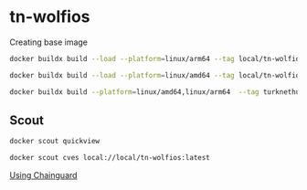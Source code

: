# tn-wolfios

Creating base image

```bash
docker buildx build --load --platform=linux/arm64 --tag local/tn-wolfios -f ./wolfios-base/Dockerfile .

docker buildx build --load --platform=linux/amd64 --tag local/tn-wolfios -f ./wolfios-base/Dockerfile .

docker buildx build --platform=linux/amd64,linux/arm64  --tag turknethub/tn-wolfios:0.0.2 -f ./wolfios-base/Dockerfile . --push
```

## Scout

```bash
docker scout quickview

docker scout cves local://local/tn-wolfios:latest
```

[Using Chainguard](https://edu.chainguard.dev/chainguard/chainguard-images/how-to-use-chainguard-images/)

